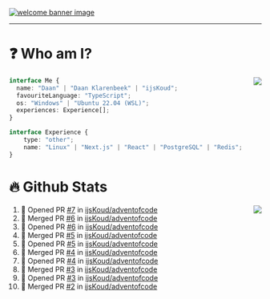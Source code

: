 <h1 align="center" style="display:none;"></h1>

<a href="https://ijskoud.dev/"><img src="https://cdn.ijskoud.dev/files/IIcds5oPKl.png" alt="welcome banner image" /></a>

---

# ❓ Who am I?

<img align="right" src="http://gh-stats.ijskoud.dev/api/top-langs?username=ijsKoud&cache_seconds=1800&layout=compact&hide_border=true&hide_rank=true&show_icons=true&theme=dark&title_color=ffffff&hide_border=true&locale=en" />

```typescript
interface Me {
  name: "Daan" | "Daan Klarenbeek" | "ijsKoud";
  favouriteLanguage: "TypeScript";
  os: "Windows" | "Ubuntu 22.04 (WSL)";
  experiences: Experience[];
}

interface Experience {
    type: "other";
    name: "Linux" | "Next.js" | "React" | "PostgreSQL" | "Redis";
}
```

# 🔥 Github Stats

<img align="right" src="http://gh-stats.ijskoud.dev/api? username=ijsKoud&cache_seconds=1800&hide_border=true&hide_rank=true&show_icons=true&theme=dark&title_color=ffffff&hide_border=true&locale=en">

<!--START_SECTION:activity-->
1. 💪 Opened PR [#7](https://github.com/ijsKoud/adventofcode/pull/7) in [ijsKoud/adventofcode](https://github.com/ijsKoud/adventofcode)
2. 🎉 Merged PR [#6](https://github.com/ijsKoud/adventofcode/pull/6) in [ijsKoud/adventofcode](https://github.com/ijsKoud/adventofcode)
3. 💪 Opened PR [#6](https://github.com/ijsKoud/adventofcode/pull/6) in [ijsKoud/adventofcode](https://github.com/ijsKoud/adventofcode)
4. 🎉 Merged PR [#5](https://github.com/ijsKoud/adventofcode/pull/5) in [ijsKoud/adventofcode](https://github.com/ijsKoud/adventofcode)
5. 💪 Opened PR [#5](https://github.com/ijsKoud/adventofcode/pull/5) in [ijsKoud/adventofcode](https://github.com/ijsKoud/adventofcode)
6. 🎉 Merged PR [#4](https://github.com/ijsKoud/adventofcode/pull/4) in [ijsKoud/adventofcode](https://github.com/ijsKoud/adventofcode)
7. 💪 Opened PR [#4](https://github.com/ijsKoud/adventofcode/pull/4) in [ijsKoud/adventofcode](https://github.com/ijsKoud/adventofcode)
8. 🎉 Merged PR [#3](https://github.com/ijsKoud/adventofcode/pull/3) in [ijsKoud/adventofcode](https://github.com/ijsKoud/adventofcode)
9. 💪 Opened PR [#3](https://github.com/ijsKoud/adventofcode/pull/3) in [ijsKoud/adventofcode](https://github.com/ijsKoud/adventofcode)
10. 🎉 Merged PR [#2](https://github.com/ijsKoud/adventofcode/pull/2) in [ijsKoud/adventofcode](https://github.com/ijsKoud/adventofcode)
<!--END_SECTION:activity-->

<h1 align="center" style="display:none;"></h1>
